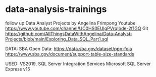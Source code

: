 # data-analysis-trainings
follow up Data Analyst Projects by Angelina Frimpong 
Youtube https://www.youtube.com/channel/UC0HS0EUIgPVrqIbde-2f1GQ
Git https://github.com/AllThingsDataWithAngelina/Data-Analyst-Projects/blob/main/Exploring_Data_SQL_Part1.sql

DATA:
SBA Open Data: 
https://data.sba.gov/dataset/ppp-foia
https://www.sba.gov/document/support-table-size-standards

USED:
VS2019,
SQL Server Integration Services
Microsoft SQL Server Express v15
